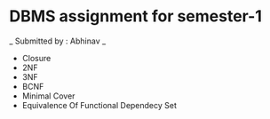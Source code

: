 # DBMS assignment for semester-1 
_ Submitted by : Abhinav _

* Closure
* 2NF
* 3NF
* BCNF
* Minimal Cover
* Equivalence Of Functional Dependecy Set
